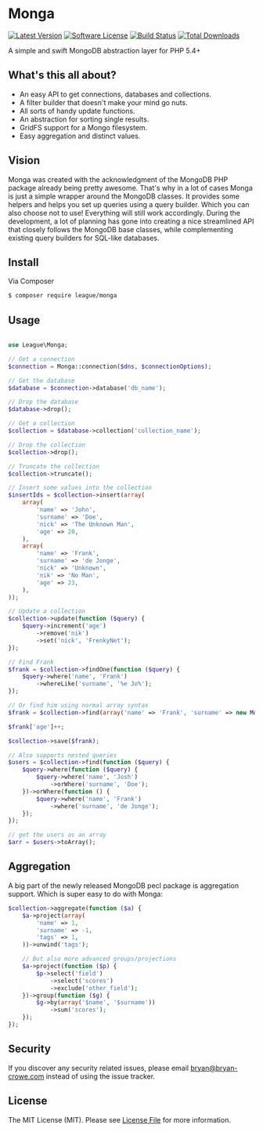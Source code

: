 # Monga

[![Latest Version](https://img.shields.io/github/release/thephpleague/monga.svg?style=flat-square)](https://github.com/thephpleague/monga/releases)
[![Software License](https://img.shields.io/badge/license-MIT-brightgreen.svg?style=flat-square)](LICENSE.md)
[![Build Status](https://img.shields.io/travis/thephpleague/monga/master.svg?style=flat-square)](https://travis-ci.org/thephpleague/monga)
[![Total Downloads](https://img.shields.io/packagist/dt/league/monga.svg?style=flat-square)](https://packagist.org/packages/league/monga)

A simple and swift MongoDB abstraction layer for PHP 5.4+

## What's this all about?

* An easy API to get connections, databases and collections.
* A filter builder that doesn't make your mind go nuts.
* All sorts of handy update functions.
* An abstraction for sorting single results.
* GridFS support for a Mongo filesystem.
* Easy aggregation and distinct values.

## Vision

Monga was created with the acknowledgment of the MongoDB PHP package already being pretty awesome. That's why in a lot of cases Monga is just a simple wrapper around the MongoDB classes.
It provides some helpers and helps you set up queries using a query builder. Which you can also choose not to use! Everything will still work accordingly.
During the development, a lot of planning has gone into creating a nice streamlined API that closely follows the MongoDB base classes, while complementing existing query builders for SQL-like databases.

## Install

Via Composer

``` bash
$ composer require league/monga
```

## Usage

```php

use League\Monga;

// Get a connection
$connection = Monga::connection($dns, $connectionOptions);

// Get the database
$database = $connection->database('db_name');

// Drop the database
$database->drop();

// Get a collection
$collection = $database->collection('collection_name');

// Drop the collection
$collection->drop();

// Truncate the collection
$collection->truncate();

// Insert some values into the collection
$insertIds = $collection->insert(array(
	array(
		'name' => 'John',
		'surname' => 'Doe',
		'nick' => 'The Unknown Man',
		'age' => 20,
	),
	array(
		'name' => 'Frank',
		'surname' => 'de Jonge',
		'nick' => 'Unknown',
		'nik' => 'No Man',
		'age' => 23,
	),
));

// Update a collection
$collection->update(function ($query) {
	$query->increment('age')
		->remove('nik')
		->set('nick', 'FrenkyNet');
});

// Find Frank
$frank = $collection->findOne(function ($query) {
	$query->where('name', 'Frank')
		->whereLike('surname', '%e Jo%');
});

// Or find him using normal array syntax
$frank = $collection->find(array('name' => 'Frank', 'surname' => new MongoRegex('/e Jo/imxsu')));

$frank['age']++;

$collection->save($frank);

// Also supports nested queries
$users = $collection->find(function ($query) {
	$query->where(function ($query) {
		$query->where('name', 'Josh')
			->orWhere('surname', 'Doe');
	})->orWhere(function () {
		$query->where('name', 'Frank')
			->where('surname', 'de Jonge');
	});
});

// get the users as an array
$arr = $users->toArray();
```

## Aggregation

A big part of the newly released MongoDB pecl package is aggregation support. Which is super easy to do with Monga:

```php
$collection->aggregate(function ($a) {
	$a->project(array(
		'name' => 1,
		'surname' => -1,
		'tags' => 1,
	))->unwind('tags');

	// But also more advanced groups/projections
	$a->project(function ($p) {
		$p->select('field')
			->select('scores')
			->exclude('other_field');
	})->group(function ($g) {
		$g->by(array('$name', '$surname'))
			->sum('scores');
	});
});
```

## Security

If you discover any security related issues, please email bryan@bryan-crowe.com instead of using the issue tracker.


## License

The MIT License (MIT). Please see [License File](LICENSE.md) for more information.
